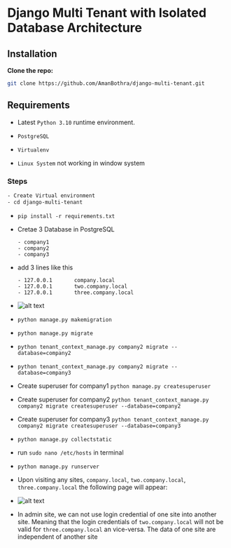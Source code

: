 # Django Multi Tenant with Isolated Database Architecture

## Installation

**Clone the repo:**

```sh
git clone https://github.com/AmanBothra/django-multi-tenant.git
```

## Requirements

- Latest `Python 3.10` runtime environment.

- `PostgreSQL`

- `Virtualenv`

- `Linux System` not working in window system 

### Steps

```bash
- Create Virtual environment
- cd django-multi-tenant
```

- `pip install -r requirements.txt`

- Cretae 3 Database in PostgreSQL
    
    ```
    - company1
    - company2
    - company3
    ```
    
- add 3 lines like this

    ```
    - 127.0.0.1       company.local
    - 127.0.0.1       two.company.local
    - 127.0.0.1       three.company.local
    ```

- ![alt text](https://i.imgur.com/aYTWWbx.png)

- `python manage.py makemigration`

- `python manage.py migrate`

- `python tenant_context_manage.py company2 migrate --database=company2`

- `python tenant_context_manage.py company2 migrate --database=company3`

- Create superuser for company1 `python manage.py createsuperuser`

- Create superuser for company2 `python tenant_context_manage.py company2 migrate createsuperuser --database=company2`

- Create superuser for company3 `python tenant_context_manage.py company2 migrate createsuperuser --database=company3`

- `python manage.py collectstatic`

- run `sudo nano /etc/hosts` in terminal

- `python manage.py runserver`

- Upon visiting any sites, `company.local`, `two.company.local`, `three.company.local` the following page will appear:

- ![alt text](https://i.imgur.com/ddLasR4.png)

- In admin site, we can not use login credential of one site into another site. Meaning that the login credentials of `two.company.local` will not be valid for `three.company.local` an vice-versa. The data of one site are independent of another site